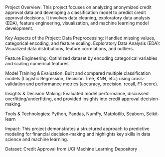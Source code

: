 Project Overview:
This project focuses on analyzing anonymized credit approval data and developing a classification model to predict credit approval decisions. It involves data cleaning, exploratory data analysis (EDA), feature engineering, visualization, and machine learning model development.

Key Aspects of the Project:
Data Preprocessing: Handled missing values, categorical encoding, and feature scaling.
Exploratory Data Analysis (EDA): Visualized data distributions, feature correlations, and outliers.

Feature Engineering: Optimized dataset by encoding categorical variables and scaling numerical features.

Model Training & Evaluation: Built and compared multiple classification models (Logistic Regression, Decision Tree, KNN, etc.) using cross-validation and performance metrics (accuracy, precision, recall, F1-score).

Insights & Decision Making: Evaluated model performance, discussed overfitting/underfitting, and provided insights into credit approval decision-making.

Tools & Technologies: Python, Pandas, NumPy, Matplotlib, Seaborn, Scikit-learn

Impact: This project demonstrates a structured approach to predictive modeling for financial decision-making and highlights key skills in data science and machine learning.

Dataset: Credit Approval from UCI Machine Learning Depository
